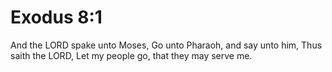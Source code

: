 # Exodus 8:1

And the LORD spake unto Moses, Go unto Pharaoh, and say unto him, Thus saith the LORD, Let my people go, that they may serve me.
